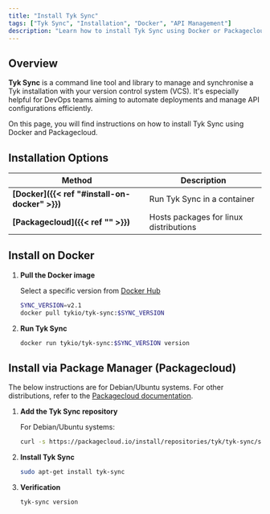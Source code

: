 ```yaml
---
title: "Install Tyk Sync"
tags: ["Tyk Sync", "Installation", "Docker", "API Management"]
description: "Learn how to install Tyk Sync using Docker or Packagecloud"
---
```


## Overview

**Tyk Sync** is a command line tool and library to manage and synchronise a Tyk installation with your version control system (VCS). It's especially helpful for DevOps teams aiming to automate deployments and manage API configurations efficiently.

On this page, you will find instructions on how to install Tyk Sync using Docker and Packagecloud.

## Installation Options

| Method           | Description                        |
| ---------------- | ---------------------------------- |
| **[Docker]({{< ref "#install-on-docker" >}})**       | Run Tyk Sync in a container |
| **[Packagecloud]({{< ref "" >}})** | Hosts packages for linux distributions |

## Install on Docker

1. **Pull the Docker image**

    Select a specific version from [Docker Hub](https://hub.docker.com/r/tykio/tyk-sync/tags)

    ```bash
    SYNC_VERSION=v2.1
    docker pull tykio/tyk-sync:$SYNC_VERSION
    ```

2. **Run Tyk Sync**

    ```bash
    docker run tykio/tyk-sync:$SYNC_VERSION version
    ```

## Install via Package Manager (Packagecloud)

The below instructions are for Debian/Ubuntu systems. For other distributions, refer to the [Packagecloud documentation](https://packagecloud.io/tyk/tyk-sync).

1. **Add the Tyk Sync repository**

    For Debian/Ubuntu systems:

    ```bash
    curl -s https://packagecloud.io/install/repositories/tyk/tyk-sync/script.deb.sh | sudo bash
    ```

2. **Install Tyk Sync**

    ```bash
    sudo apt-get install tyk-sync
    ```

3. **Verification**

    ```bash
    tyk-sync version
    ```